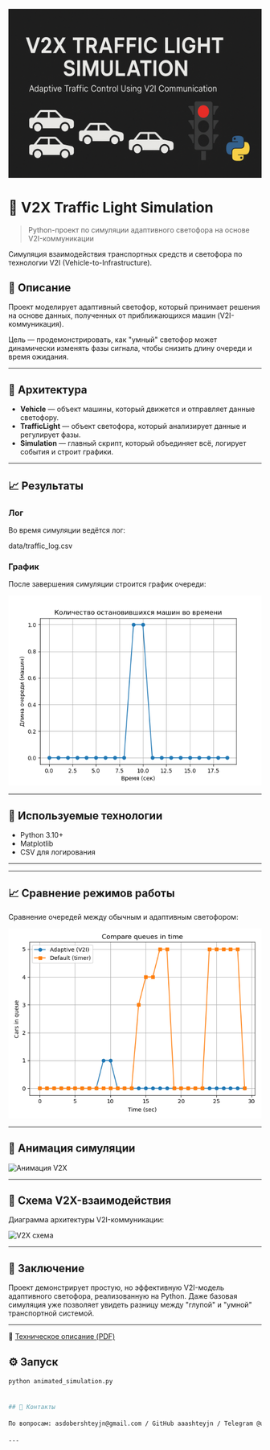 ![](visuals/image.png)

# 🚦 V2X Traffic Light Simulation
> Python-проект по симуляции адаптивного светофора на основе V2I-коммуникации


Симуляция взаимодействия транспортных средств и светофора по технологии V2I (Vehicle-to-Infrastructure).

## 📌 Описание

Проект моделирует адаптивный светофор, который принимает решения на основе данных, полученных от приближающихся машин (V2I-коммуникация).

Цель — продемонстрировать, как "умный" светофор может динамически изменять фазы сигнала, чтобы снизить длину очереди и время ожидания.

---

## 🧱 Архитектура

- **Vehicle** — объект машины, который движется и отправляет данные светофору.
- **TrafficLight** — объект светофора, который анализирует данные и регулирует фазы.
- **Simulation** — главный скрипт, который объединяет всё, логирует события и строит графики.

---

## 📈 Результаты

### Лог

Во время симуляции ведётся лог:

data/traffic_log.csv


### График

После завершения симуляции строится график очереди:

![](visuals/queue_plot.png)

---

## 🧠 Используемые технологии

- Python 3.10+
- Matplotlib
- CSV для логирования

---

---

## 📈 Сравнение режимов работы

Сравнение очередей между обычным и адаптивным светофором:

![Сравнение графиков](visuals/queue_comparison.png)

---

## 🎥 Анимация симуляции

![Анимация V2X](visuals/traffic_animation.gif)

---

## 🧭 Схема V2X-взаимодействия

Диаграмма архитектуры V2I-коммуникации:

![V2X схема](visuals/v2x_diagram.png)

---

## 🧠 Заключение

Проект демонстрирует простую, но эффективную V2I-модель адаптивного светофора, реализованную на Python. Даже базовая симуляция уже позволяет увидеть разницу между "глупой" и "умной" транспортной системой.

---

📄 [Техническое описание (PDF)](docs/technical_description.pdf)


## ⚙️ Запуск

```bash
python animated_simulation.py


## 📎 Контакты

По вопросам: asdobershteyjn@gmail.com / GitHub aaashteyjn / Telegram @user896745]

---
